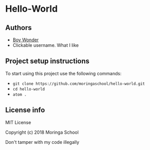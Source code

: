 # Hello-World

## Authors
- [Boy Wonder](https://www.dccomics.com/)
- Clickable username. What I like

## Project setup instructions
To start using this project use the following commands:

- `git clone https://github.com/moringaschool/hello-world.git`
- `cd hello-world`
- `atom .`

## License info
MIT License

Copyright (c) 2018 Moringa School

Don't tamper with my code illegally
